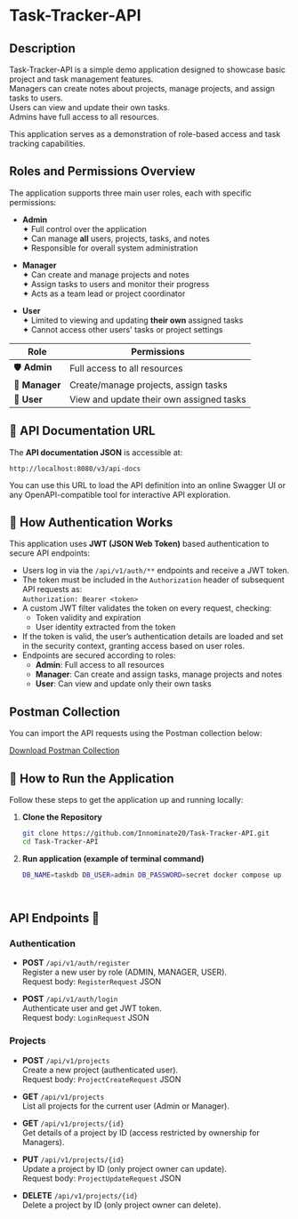 # Task-Tracker-API

## Description

Task-Tracker-API is a simple demo application designed to showcase basic project and task management features.  
Managers can create notes about projects, manage projects, and assign tasks to users.  
Users can view and update their own tasks.  
Admins have full access to all resources.

This application serves as a demonstration of role-based access and task tracking capabilities.

## Roles and Permissions Overview

The application supports three main user roles, each with specific permissions:

- **Admin**  
  ✦ Full control over the application  
  ✦ Can manage **all** users, projects, tasks, and notes  
  ✦ Responsible for overall system administration

- **Manager**  
  ✦ Can create and manage projects and notes  
  ✦ Assign tasks to users and monitor their progress  
  ✦ Acts as a team lead or project coordinator

- **User**  
  ✦ Limited to viewing and updating **their own** assigned tasks  
  ✦ Cannot access other users' tasks or project settings

| Role    | Permissions                                       |
|---------|-------------------------------------------------|
| 🛡️ **Admin**   | Full access to all resources                       |
| 👔 **Manager** | Create/manage projects, assign tasks               |
| 👤 **User**    | View and update their own assigned tasks           |


## 📝 API Documentation URL

The **API documentation JSON** is accessible at:

`http://localhost:8080/v3/api-docs`

You can use this URL to load the API definition into an online Swagger UI or any OpenAPI-compatible tool for interactive API exploration.


## 🔐 How Authentication Works

This application uses **JWT (JSON Web Token)** based authentication to secure API endpoints:

- Users log in via the `/api/v1/auth/**` endpoints and receive a JWT token.
- The token must be included in the `Authorization` header of subsequent API requests as:  
  `Authorization: Bearer <token>`
- A custom JWT filter validates the token on every request, checking:
  - Token validity and expiration
  - User identity extracted from the token
- If the token is valid, the user’s authentication details are loaded and set in the security context, granting access based on user roles.
- Endpoints are secured according to roles:
  - **Admin**: Full access to all resources
  - **Manager**: Can create and assign tasks, manage projects and notes
  - **User**: Can view and update only their own tasks


## Postman Collection

You can import the API requests using the Postman collection below:

[Download Postman Collection](postman/my-api-collection.json)



## 🚀 How to Run the Application

Follow these steps to get the application up and running locally:

1. **Clone the Repository**

   ```bash
   git clone https://github.com/Innominate20/Task-Tracker-API.git
   cd Task-Tracker-API

2. **Run application (example of terminal command)**
   ```bash
   DB_NAME=taskdb DB_USER=admin DB_PASSWORD=secret docker compose up




## API Endpoints 📍

### Authentication
- **POST** `/api/v1/auth/register`  
  Register a new user by role (ADMIN, MANAGER, USER).  
  Request body: `RegisterRequest` JSON

- **POST** `/api/v1/auth/login`  
  Authenticate user and get JWT token.  
  Request body: `LoginRequest` JSON

### Projects
- **POST** `/api/v1/projects`  
  Create a new project (authenticated user).  
  Request body: `ProjectCreateRequest` JSON

- **GET** `/api/v1/projects`  
  List all projects for the current user (Admin or Manager).

- **GET** `/api/v1/projects/{id}`  
  Get details of a project by ID (access restricted by ownership for Managers).

- **PUT** `/api/v1/projects/{id}`  
  Update a project by ID (only project owner can update).  
  Request body: `ProjectUpdateRequest` JSON

- **DELETE** `/api/v1/projects/{id}`  
  Delete a project by ID (only project owner can delete).